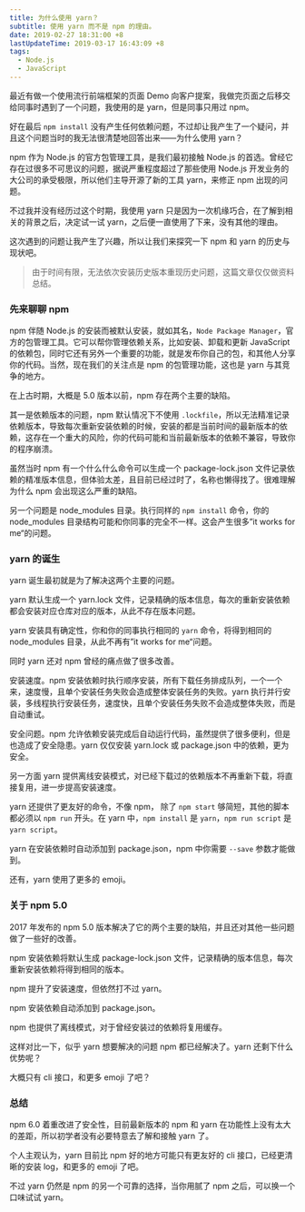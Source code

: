 ```yaml
---
title: 为什么使用 yarn？
subtitle: 使用 yarn 而不是 npm 的理由。
date: 2019-02-27 18:31:00 +8
lastUpdateTime: 2019-03-17 16:43:09 +8
tags:
  - Node.js
  - JavaScript
---
```


最近有做一个使用流行前端框架的页面 Demo 向客户提案，我做完页面之后移交给同事时遇到了一个问题，我使用的是 yarn，但是同事只用过 npm。

好在最后 `npm install` 没有产生任何依赖问题，不过却让我产生了一个疑问，并且这个问题当时的我无法很清楚地回答出来——为什么使用 yarn？

npm 作为 Node.js 的官方包管理工具，是我们最初接触 Node.js 的首选。曾经它存在过很多不可思议的问题，据说严重程度超过了那些使用 Node.js 开发业务的大公司的承受极限，所以他们主导开源了新的工具 yarn，来修正 npm 出现的问题。

不过我并没有经历过这个时期，我使用 yarn 只是因为一次机缘巧合，在了解到相关的背景之后，决定试一试 yarn，之后便一直使用了下来，没有其他的理由。

这次遇到的问题让我产生了兴趣，所以让我们来探究一下 npm 和 yarn 的历史与现状吧。

> 由于时间有限，无法依次安装历史版本重现历史问题，这篇文章仅仅做资料总结。

### 先来聊聊 npm

npm 伴随 Node.js 的安装而被默认安装，就如其名，`Node Package Manager`，官方的包管理工具。它可以帮你管理依赖关系，比如安装、卸载和更新 JavaScript 的依赖包，同时它还有另外一个重要的功能，就是发布你自己的包，和其他人分享你的代码。当然，现在我们的关注点是 npm 的包管理功能，这也是 yarn 与其竞争的地方。

在上古时期，大概是 5.0 版本以前，npm 存在两个主要的缺陷。

其一是依赖版本的问题，npm 默认情况下不使用 `.lockfile`，所以无法精准记录依赖版本，导致每次重新安装依赖的时候，安装的都是当前时间的最新版本的依赖，这存在一个重大的风险，你的代码可能和当前最新版本的依赖不兼容，导致你的程序崩溃。

虽然当时 npm 有一个什么什么命令可以生成一个 package-lock.json 文件记录依赖的精准版本信息，但体验太差，且目前已经过时了，名称也懒得找了。很难理解为什么 npm 会出现这么严重的缺陷。

另一个问题是 node_modules 目录。执行同样的 `npm install` 命令，你的 node_modules 目录结构可能和你同事的完全不一样。这会产生很多”it works for me“的问题。

### yarn 的诞生

yarn 诞生最初就是为了解决这两个主要的问题。

yarn 默认生成一个 yarn.lock 文件，记录精确的版本信息，每次的重新安装依赖都会安装对应仓库对应的版本，从此不存在版本问题。

yarn 安装具有确定性，你和你的同事执行相同的 `yarn` 命令，将得到相同的 node_modules 目录，从此不再有”it works for me“问题。

同时 yarn 还对 npm 曾经的痛点做了很多改善。

安装速度。npm 安装依赖时执行顺序安装，所有下载任务排成队列，一个一个来，速度慢，且单个安装任务失败会造成整体安装任务的失败。yarn 执行并行安装，多线程执行安装任务，速度快，且单个安装任务失败不会造成整体失败，而是自动重试。

安全问题。npm 允许依赖安装完成后自动运行代码，虽然提供了很多便利，但是也造成了安全隐患。yarn 仅仅安装 yarn.lock 或 package.json 中的依赖，更为安全。

另一方面 yarn 提供离线安装模式，对已经下载过的依赖版本不再重新下载，将直接复用，进一步提高安装速度。

yarn 还提供了更友好的命令，不像 npm， 除了 `npm start` 够简短，其他的脚本都必须以 `npm run` 开头。在 yarn 中，`npm install` 是 `yarn`，`npm run script` 是 `yarn script`。

yarn 在安装依赖时自动添加到 package.json，npm 中你需要 `--save` 参数才能做到。

还有，yarn 使用了更多的 emoji。

### 关于 npm 5.0

2017 年发布的 npm 5.0 版本解决了它的两个主要的缺陷，并且还对其他一些问题做了一些好的改善。

npm 安装依赖将默认生成 package-lock.json 文件，记录精确的版本信息，每次重新安装依赖将得到相同的版本。

npm 提升了安装速度，但依然打不过 yarn。

npm 安装依赖自动添加到 package.json。

npm 也提供了离线模式，对于曾经安装过的依赖将复用缓存。

这样对比一下，似乎 yarn 想要解决的问题 npm 都已经解决了。yarn 还剩下什么优势呢？

大概只有 cli 接口，和更多 emoji 了吧？

### 总结

npm 6.0 着重改进了安全性，目前最新版本的 npm 和 yarn 在功能性上没有太大的差距，所以初学者没有必要特意去了解和接触 yarn 了。

个人主观认为，yarn 目前比 npm 好的地方可能只有更友好的 cli 接口，已经更清晰的安装 log，和更多的 emoji 了吧。

不过 yarn 仍然是 npm 的另一个可靠的选择，当你用腻了 npm 之后，可以换一个口味试试 yarn。
